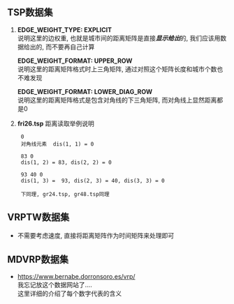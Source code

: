 ## TSP数据集  
1.  **EDGE_WEIGHT_TYPE: EXPLICIT**   
    说明这里的边权重, 也就是城市间的距离矩阵是直接***显示给出***的, 我们应该用数据给出的, 而不要再自己计算  

    **EDGE_WEIGHT_FORMAT: UPPER_ROW**  
    说明这里的距离矩阵格式时上三角矩阵, 通过对照这个矩阵长度和城市个数也不难发现  

    **EDGE_WEIGHT_FORMAT: LOWER_DIAG_ROW**  
    说明这里的距离矩阵格式是包含对角线的下三角矩阵, 而对角线上显然距离都是0  



2. **fri26.tsp** 距离读取举例说明  
       
        0           
        对角线元素  dis(1, 1) = 0

        83 0        
        dis(1, 2) = 83, dis(2, 2) = 0

        93 40 0     
        dis(1, 3) =  93, dis(2, 3) = 40, dis(3, 3) = 0  

        下同理, gr24.tsp, gr48.tsp同理

## VRPTW数据集  
- 不需要考虑速度, 直接将距离矩阵作为时间矩阵来处理即可  

## MDVRP数据集  
- https://www.bernabe.dorronsoro.es/vrp/  
我忘记放这个数据网站了....  
这里详细的介绍了每个数字代表的含义
